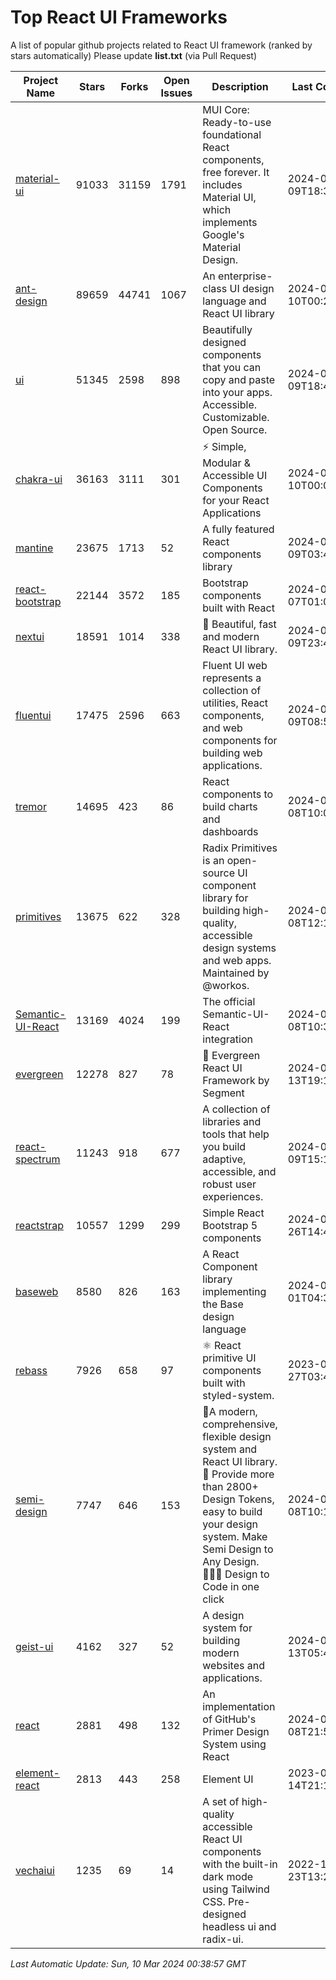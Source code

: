 # Top React UI Frameworks

A list of popular github projects related to React UI framework (ranked by stars automatically)
Please update **list.txt** (via Pull Request)

| Project Name | Stars | Forks | Open Issues | Description | Last Commit |
| ------------ | ----- | ----- | ----------- | ----------- | ----------- |
| [material-ui](https://github.com/mui/material-ui) |91033|31159|1791|MUI Core: Ready-to-use foundational React components, free forever. It includes Material UI, which implements Google&#39;s Material Design.|2024-03-09T18:39:08Z|
| [ant-design](https://github.com/ant-design/ant-design) |89659|44741|1067|An enterprise-class UI design language and React UI library|2024-03-10T00:28:45Z|
| [ui](https://github.com/shadcn-ui/ui) |51345|2598|898|Beautifully designed components that you can copy and paste into your apps. Accessible. Customizable. Open Source.|2024-03-09T18:47:21Z|
| [chakra-ui](https://github.com/chakra-ui/chakra-ui) |36163|3111|301|⚡️ Simple, Modular &amp; Accessible UI Components for your React Applications|2024-03-10T00:09:26Z|
| [mantine](https://github.com/mantinedev/mantine) |23675|1713|52|A fully featured React components library|2024-03-09T03:44:02Z|
| [react-bootstrap](https://github.com/react-bootstrap/react-bootstrap) |22144|3572|185|Bootstrap components built with React|2024-03-07T01:06:14Z|
| [nextui](https://github.com/nextui-org/nextui) |18591|1014|338|🚀   Beautiful, fast and modern React UI library.|2024-03-09T23:43:12Z|
| [fluentui](https://github.com/microsoft/fluentui) |17475|2596|663|Fluent UI web represents a collection of utilities, React components, and web components for building web applications.|2024-03-09T08:58:13Z|
| [tremor](https://github.com/tremorlabs/tremor) |14695|423|86|React components to build charts and dashboards|2024-03-08T10:07:12Z|
| [primitives](https://github.com/radix-ui/primitives) |13675|622|328|Radix Primitives is an open-source UI component library for building high-quality, accessible design systems and web apps. Maintained by @workos.|2024-03-08T12:17:19Z|
| [Semantic-UI-React](https://github.com/Semantic-Org/Semantic-UI-React) |13169|4024|199|The official Semantic-UI-React integration|2024-03-08T10:33:10Z|
| [evergreen](https://github.com/segmentio/evergreen) |12278|827|78|🌲 Evergreen React UI Framework by Segment|2024-02-13T19:17:40Z|
| [react-spectrum](https://github.com/adobe/react-spectrum) |11243|918|677|A collection of libraries and tools that help you build adaptive, accessible, and robust user experiences.|2024-03-09T15:16:50Z|
| [reactstrap](https://github.com/reactstrap/reactstrap) |10557|1299|299|Simple React Bootstrap 5 components|2024-01-26T14:49:32Z|
| [baseweb](https://github.com/uber/baseweb) |8580|826|163|A React Component library implementing the Base design language|2024-03-01T04:37:16Z|
| [rebass](https://github.com/rebassjs/rebass) |7926|658|97|:atom_symbol: React primitive UI components built with styled-system.|2023-07-27T03:42:53Z|
| [semi-design](https://github.com/DouyinFE/semi-design) |7747|646|153|🚀A modern, comprehensive, flexible design system and React UI library. 🎨 Provide more than 2800+ Design Tokens, easy to build your design system. Make Semi Design to Any Design.  🧑🏻‍💻 Design to Code in one click |2024-03-08T10:13:20Z|
| [geist-ui](https://github.com/geist-org/geist-ui) |4162|327|52|A design system for building modern websites and applications.|2024-01-13T05:49:45Z|
| [react](https://github.com/primer/react) |2881|498|132|An implementation of GitHub&#39;s Primer Design System using React|2024-03-08T21:57:46Z|
| [element-react](https://github.com/ElemeFE/element-react) |2813|443|258|Element UI|2023-01-14T21:13:08Z|
| [vechaiui](https://github.com/vechai/vechaiui) |1235|69|14|A set of high-quality accessible React UI components with the built-in dark mode using Tailwind CSS. Pre-designed headless ui and radix-ui.|2022-12-23T13:29:41Z|

*Last Automatic Update: Sun, 10 Mar 2024 00:38:57 GMT*